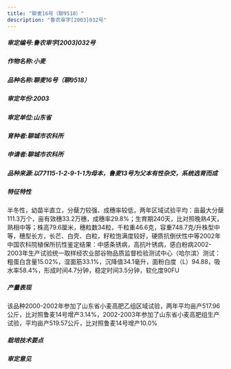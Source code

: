 ```yaml
---
title: "聊麦16号（聊9518）"
description: "鲁农审字[2003]032号"
---
```

##### 审定编号:鲁农审字[2003]032号

##### 作物名称:小麦

##### 品种名称:聊麦16号（聊9518）

##### 审定年份:2003

##### 审定单位:山东省

##### 育种者:聊城市农科所

##### 申请者:聊城市农科所

##### 品种来源:以77115-1-2-9-1-1为母本，鲁麦13号为父本有性杂交，系统选育而成

##### 特征特性
半冬性，幼苗半直立，分蘖力较强、成穗率较低，两年区域试验平均：亩最大分蘖111.3万个，亩有效穗33.2万穗，成穗率29.8%；生育期240天，比对照晚熟4天，熟相中等；株高79.6厘米，穗粒数34粒，千粒重46.6克，容重748.7克/升株型中等，穗型长方，长芒、白壳、白粒，籽粒饱满度较好，硬质抗倒伏性中等2002年中国农科院植保所抗性鉴定结果：中感条锈病，高抗叶锈病，感白粉病2002-2003年生产试验统一取样经农业部谷物品质监督检验测试中心（哈尔滨）测试：粗蛋白含量15.02%，湿面筋33.1%，沉降值34.1毫升，面粉白度（L）94.88，吸水率58.4%，形成时间4.7分钟，稳定时间3.5分钟，软化度90FU

##### 产量表现
该品种2000-2002年参加了山东省小麦高肥乙组区域试验，两年平均亩产517.96公斤，比对照鲁麦14号增产3.14%，2002-2003年参加了山东省小麦高肥组生产试验，平均亩产519.57公斤，比对照鲁麦14号增产10.0%

##### 栽培技术要点


##### 审定意见

